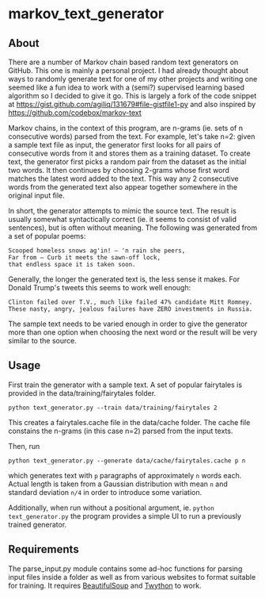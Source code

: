 # markov_text_generator

## About
There are a number of Markov chain based random text generators on GitHub. This one is mainly a personal project. I had already thought about ways to randomly generate text for one of my other projects and writing one seemed like a fun idea to work with a (semi?) supervised learning based algorithm so I decided to give it go. This is largely a fork of the code snippet at https://gist.github.com/agiliq/131679#file-gistfile1-py and also inspired by https://github.com/codebox/markov-text

Markov chains, in the context of this program, are n-grams (ie. sets of n consecutive words) parsed from the text. For example, let's take n=2: given a sample text file as input, the generator first looks for all pairs of consecutive words from it and stores them as a training dataset. To create text, the generator first picks a random pair from the dataset as the initial two words. It then continues by choosing 2-grams whose first word matches the latest word added to the text. This way any 2 consecutive words from the generated text also appear together somewhere in the original input file.

In short, the generator attempts to mimic the source text. The result is usually somewhat syntactically correct (ie. it seems to consist of valid sentences), but is often without meaning. The following was generated from a set of popular poems:
```
Scooped homeless snows ag'in! — 'n rain she peers,
Far from — Curb it meets the sawn-off lock,
that endless space it is taken soon.
```
Generally, the longer the generated text is, the less sense it makes. For Donald Trump's tweets this seems to work well enough:
```
Clinton failed over T.V., much like failed 47% candidate Mitt Romney.
These nasty, angry, jealous failures have ZERO investments in Russia.
```
The sample text needs to be varied enough in order to give the generator more than one option when choosing the next word or the result will be very similar to the source.

## Usage
First train the generator with a sample text. A set of popular fairytales is provided in the data/training/fairytales folder.
```
python text_generator.py --train data/training/fairytales 2
```
This creates a fairytales.cache file in the data/cache folder. The cache file constains the n-grams (in this case n=2) parsed from the input texts.

Then, run
```
python text_generator.py --generate data/cache/fairytales.cache p n
```
which generates text with ```p``` paragraphs of approximately ```n``` words each. Actual length is taken from a Gaussian distribution with mean ```n``` and standard deviation ```n/4``` in order to introduce some variation.

Additionally, when run without a positional argument, ie. ```python text_generator.py``` the program provides a simple UI to run a previously trained generator.

 
## Requirements
The parse_input.py module contains some ad-hoc functions for parsing input files inside a folder as well as from various websites to format suitable for training. It requires [BeautifulSoup](https://www.crummy.com/software/BeautifulSoup/bs4/doc/) and [Twython](https://twython.readthedocs.io/en/latest/usage/install.html) to work.
